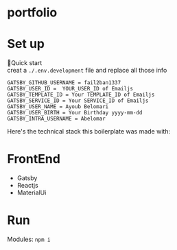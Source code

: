 # portfolio


# Set up
🚀Quick start<br>
creat a ```./.env.development``` file and replace all those info
```
GATSBY_GITHUB_USERNAME = fail2ban1337
GATSBY_USER_ID =  YOUR_USER_ID of Emailjs
GATSBY_TEMPLATE_ID = Your TEMPLATE_ID of Emailjs
GATSBY_SERVICE_ID = Your SERVICE_ID of Emailjs
GATSBY_USER_NAME = Ayoub Belomari
GATSBY_USER_BIRTH = Your Birthday yyyy-mm-dd
GATSBY_INTRA_USERNAME = Abelomar
```

Here's the technical stack this boilerplate was made with:

# FrontEnd

- Gatsby
- Reactjs
- MaterialUi

# Run
Modules: ```npm i ```
